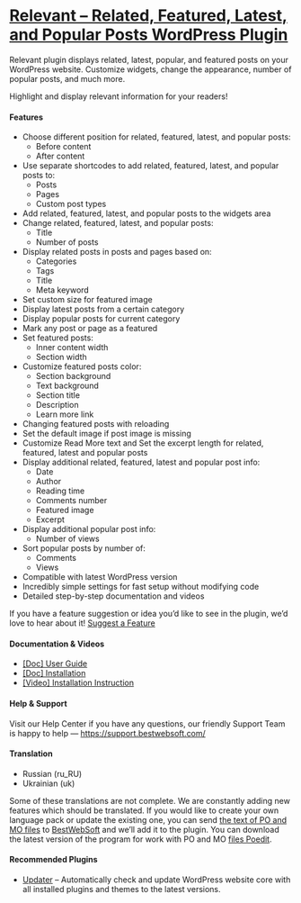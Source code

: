 <a href="https://bestwebsoft.com/products/wordpress/plugins/related-posts/" target=_blank>Relevant – Related, Featured, Latest, and Popular Posts WordPress Plugin</a>
========================

<p>Relevant plugin displays related, latest, popular, and featured posts on your WordPress website. Customize widgets, change the appearance, number of popular posts, and much more.</p>
<p>Highlight and display relevant information for your readers!</p>
<p><span class="embed-youtube" style="text-align:center; display: block;"></span></p>
<h4>Features</h4>
<ul>
<li>Choose different position for related, featured, latest, and popular posts:
<ul>
<li>Before content</li>
<li>After content</li>
</ul>
</li>
<li>Use separate shortcodes to add related, featured, latest, and popular posts to:
<ul>
<li>Posts</li>
<li>Pages</li>
<li>Custom post types</li>
</ul>
</li>
<li>Add related, featured, latest, and popular posts to the widgets area</li>
<li>Change related, featured, latest, and popular posts:
<ul>
<li>Title</li>
<li>Number of posts</li>
</ul>
</li>
<li>Display related posts in posts and pages based on:
<ul>
<li>Categories</li>
<li>Tags</li>
<li>Title</li>
<li>Meta keyword</li>
</ul>
</li>
<li>Set custom size for featured image</li>
<li>Display latest posts from a certain category</li>
<li>Display popular posts for current category</li>
<li>Mark any post or page as a featured</li>
<li>Set featured posts:
<ul>
<li>Inner content width</li>
<li>Section width</li>
</ul>
</li>
<li>Customize featured posts color:
<ul>
<li>Section background</li>
<li>Text background</li>
<li>Section title</li>
<li>Description</li>
<li>Learn more link</li>
</ul>
</li>
<li>Changing featured posts with reloading</li>
<li>Set the default image if post image is missing</li>
<li>Customize Read More text and Set the excerpt length for related, featured, latest and popular posts</li>
<li>Display additional related, featured, latest and popular post info:
<ul>
<li>Date</li>
<li>Author</li>
<li>Reading time</li>
<li>Comments number</li>
<li>Featured image</li>
<li>Excerpt</li>
</ul>
</li>
<li>Display additional popular post info:
<ul>
<li>Number of views</li>
</ul>
</li>
<li>Sort popular posts by number of:
<ul>
<li>Comments</li>
<li>Views</li>
</ul>
</li>
<li>Compatible with latest WordPress version</li>
<li>Incredibly simple settings for fast setup without modifying code</li>
<li>Detailed step-by-step documentation and videos</li>
</ul>
<p>If you have a feature suggestion or idea you&#8217;d like to see in the plugin, we&#8217;d love to hear about it! <a href="https://support.bestwebsoft.com/hc/en-us/requests/new" rel="nofollow ugc">Suggest a Feature</a></p>
<h4>Documentation &amp; Videos</h4>
<ul>
<li><a href="https://docs.google.com/document/d/1I4e3HtZOglAEGNcnV11Xvr6uIvcBdBYI-5EUcUmwK-A" rel="nofollow ugc">[Doc] User Guide</a></li>
<li><a href="https://docs.google.com/document/d/1-hvn6WRvWnOqj5v5pLUk7Awyu87lq5B_dO-Tv-MC9JQ/" rel="nofollow ugc">[Doc] Installation</a></li>
<li><a href="https://www.youtube.com/watch?v=jcCbaAy_uOc" rel="nofollow ugc">[Video] Installation Instruction</a></li>
</ul>
<h4>Help &amp; Support</h4>
<p>Visit our Help Center if you have any questions, our friendly Support Team is happy to help — <a href="https://support.bestwebsoft.com/" rel="nofollow ugc">https://support.bestwebsoft.com/</a></p>
<h4>Translation</h4>
<ul>
<li>Russian (ru_RU)</li>
<li>Ukrainian (uk)</li>
</ul>
<p>Some of these translations are not complete. We are constantly adding new features which should be translated. If you would like to create your own language pack or update the existing one, you can send <a href="https://codex.wordpress.org/Translating_WordPress" rel="nofollow ugc">the text of PO and MO files</a> to <a href="https://support.bestwebsoft.com/hc/en-us/requests/new" rel="nofollow ugc">BestWebSoft</a> and we&#8217;ll add it to the plugin. You can download the latest version of the program for work with PO and MO <a href="https://www.poedit.net/download.php" rel="nofollow ugc">files Poedit</a>.</p>
<h4>Recommended Plugins</h4>
<ul>
<li><a href="https://bestwebsoft.com/products/wordpress/plugins/updater/?k=fea5746dc4c898e318c1ab7b6b792328" rel="nofollow ugc">Updater</a> &#8211; Automatically check and update WordPress website core with all installed plugins and themes to the latest versions.</li>
</ul>
